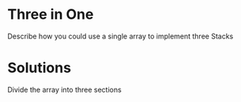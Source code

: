 # Three in One

Describe how you could use a single array to implement three Stacks

# Solutions

Divide the array into three sections
